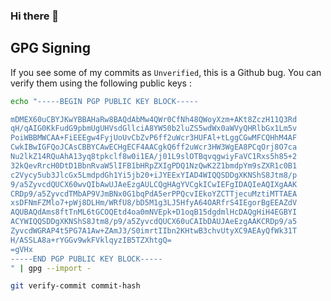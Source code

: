 ### Hi there 👋

## GPG Signing

If you see some of my commits as `Unverified`, this is a Github bug. You can verify them using the following public keys :

```bash
echo "-----BEGIN PGP PUBLIC KEY BLOCK-----

mDMEX60uCBYJKwYBBAHaRw8BAQdAbMw4QWr0CfNh48QWoyXzm+AKt8ZczH11Q3Rd
qH/qAIG0KkFudG9pbmUgUHVsdGllciA8YW50b2luZS5wdWx0aWVyQHRlbGx1Lm5v
PoiWBBMWCAA+FiEEEgw4FyjUoUvCbZvP6ff2uWcr3HUFAl+tLggCGwMFCQHhM4AF
CwkIBwIGFQoJCAsCBBYCAwECHgECF4AACgkQ6ff2uWcr3HW3WgEA8PCqOrj8O7ca
Nu2lkZ14RQuAhA13yq8tpkclf8w0i1EA/j01L9slOTBqvqgwiyFaVC1Rxs5h85+2
32kQevRrcH0DtD1BbnRvaW5lIFB1bHRpZXIgPDQ1NzQwK2Z1bmdpYm9sZXR1c0B1
c2Vycy5ub3JlcGx5LmdpdGh1Yi5jb20+iJYEExYIAD4WIQQSDDgXKNShS8Jtm8/p
9/a5ZyvcdQUCX60wvQIbAwUJAeEzgAULCQgHAgYVCgkICwIEFgIDAQIeAQIXgAAK
CRDp9/a5ZyvcdTMbAP9VJmBNx0G1bqPdA5erPPQcvIEkoYZCTTjecuMztiMTTAEA
xsDFNmFZMlo7+pWj8DLHm/WRfU8/bD5M1g3LJ5HfyA64OARfrS4IEgorBgEEAZdV
AQUBAQdAms8ftTnML6tGCOQEtd4oa0mNVEpk+D1oqB15dgdmlHcDAQgHiH4EGBYI
ACYWIQQSDDgXKNShS8Jtm8/p9/a5ZyvcdQUCX60uCAIbDAUJAeEzgAAKCRDp9/a5
ZyvcdWGRAP4t5PG7A1Aw+ZAmJ3/S0imrtIIbn2KHtwB3chvUtyXC9AEAyQfWk31T
H/ASSLA8a+rYGGv9wkFVklqyzIB5TZXhtgQ=
=gVHx
-----END PGP PUBLIC KEY BLOCK-----
" | gpg --import -
```

```bash
git verify-commit commit-hash
```


<!--
**fungiboletus/fungiboletus** is a ✨ _special_ ✨ repository because its `README.md` (this file) appears on your GitHub profile.

Here are some ideas to get you started:

- 🔭 I’m currently working on ...
- 🌱 I’m currently learning ...
- 👯 I’m looking to collaborate on ...
- 🤔 I’m looking for help with ...
- 💬 Ask me about ...
- 📫 How to reach me: ...
- 😄 Pronouns: ...
- ⚡ Fun fact: ...
-->
